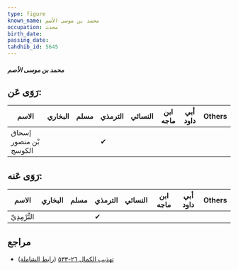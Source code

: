 ```yaml
---
type: figure
known_name: محمد بن موسى الأصم
occupation: محدث
birth_date:
passing_date:
tahdhib_id: 5645
---
```

##### محمد بن موسى الأصم

## رَوَى عَن:
| الاسم                  | البخاري | مسلم | الترمذي | النسائي | ابن ماجه | أبي داود | Others |
| ---------------------- | ------- | ---- | ------- | ------- | -------- | -------- | ------ |
| إسحاق بْن منصور الكوسج |         |      | ✔       |         |          |          |        |
## رَوَى عَنه:
| الاسم         | البخاري | مسلم | الترمذي | النسائي | ابن ماجه | أبي داود | Others |
| ------------- | ------- | ---- | ------- | ------- | -------- | -------- | ------ |
| التِّرْمِذِيّ |         |      | ✔       |         |          |          |        |
## مراجع
- [تهذيب الكمال ٢٦-٥٣٣](obsidian://open?vault=Tahdhib-al-Kamal&file=Figures/٥٦٤٥-محمد%20بن%20موسى%20الأصم) ([رابط الشاملة](https://shamela.ws/book/3722/14281))